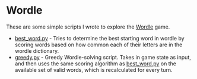 # Wordle

These are some simple scripts I wrote to explore the [Wordle](https://www.nytimes.com/games/wordle/) game. 

* [best_word.py](./best_word.py) - Tries to determine the best starting word in wordle by scoring words based on how common each of their letters are in the wordle dictionary.
* [greedy.py](./greedy.py) - Greedy Wordle-solving script. Takes in game state as input, and then uses the same scoring algorithm as [best_word.py](./best_word.py) on the available set of valid words, which is recalculated for every turn.
